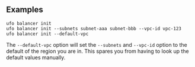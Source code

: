 ## Examples

    ufo balancer init
    ufo balancer init --subnets subnet-aaa subnet-bbb --vpc-id vpc-123
    ufo balancer init --default-vpc

The `--default-vpc` option will set the `--subnets` and `--vpc-id` option to the default of the region you are in.  This spares you from having to look up the default values manually.
